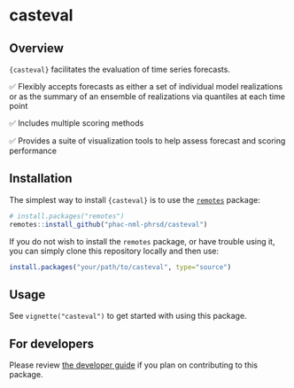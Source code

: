 
<!-- README.md is generated from README.Rmd. Please edit that file and re-build the .md with devtools::build_readme() -->

# casteval

<!-- badges: start -->
<!-- badges: end -->

## Overview

`{casteval}` facilitates the evaluation of time series forecasts.

✅ Flexibly accepts forecasts as either a set of individual model
realizations or as the summary of an ensemble of realizations via
quantiles at each time point

✅ Includes multiple scoring methods

✅ Provides a suite of visualization tools to help assess forecast and
scoring performance

## Installation

The simplest way to install `{casteval}` is to use the
[`remotes`](https://remotes.r-lib.org/) package:

``` r
# install.packages("remotes")
remotes::install_github("phac-nml-phrsd/casteval")
```

If you do not wish to install the `remotes` package, or have trouble
using it, you can simply clone this repository locally and then use:

``` r
install.packages("your/path/to/casteval", type="source")
```

## Usage

See `vignette("casteval")` to get started with using this package.

## For developers

Please review [the developer
guide](https://phac-nml-phrsd.github.io/casteval/articles/dev.html) if
you plan on contributing to this package.
